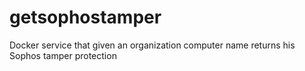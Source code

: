 # getsophostamper
Docker service that given an organization computer name returns his Sophos tamper protection
